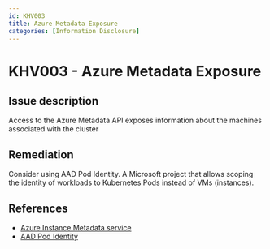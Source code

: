 ```yaml
---
id: KHV003
title: Azure Metadata Exposure
categories: [Information Disclosure]
---
```


# KHV003 - Azure Metadata Exposure

## Issue description

Access to the Azure Metadata API exposes information about the machines associated with the cluster

## Remediation

Consider using AAD Pod Identity. A Microsoft project that allows scoping the identity of workloads to Kubernetes Pods instead of VMs (instances).

## References

- [Azure Instance Metadata service](https://docs.microsoft.com/en-us/azure/virtual-machines/windows/instance-metadata-service)
- [AAD Pod Identity](https://github.com/Azure/aad-pod-identity#demo)
